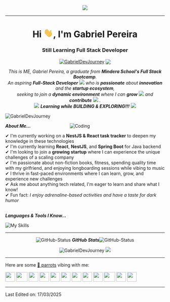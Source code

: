 <p align="center">
  <img src="https://github.com/thompsonemerson/thompsonemerson/raw/master/cover-thompson.png" height="180">
</p>
<hr>
<h1 align="center">Hi <img src="https://raw.githubusercontent.com/ABSphreak/ABSphreak/master/gifs/Hi.gif" width="30px">, I'm Gabriel Pereira</h1>
<h3 align="center">Still Learning Full Stack Developer</h3>
<p align="center">
<a href="https://github.com/GabrielDevJourney" target="blank"><img align="center" src="https://img.shields.io/badge/GitHub-100000?style=for-the-badge&logo=github&logoColor=white" alt="GabrielDevJourney"></a>
<a href="mailto:gabspereira178@gmail.com"><img align="center" src="https://img.shields.io/badge/Gmail-D14836?style=for-the-badge&logo=gmail&logoColor=white"></a>
</p>

<p align="center">
  <em>
    This is ME, Gabriel Pereira, a graduate from <b>Mindera School's Full Stack Bootcamp</b>. <br>
    An aspiring <b>Full-Stack Developer</b> <img src="https://github.com/TheDudeThatCode/TheDudeThatCode/blob/master/Assets/Developer.gif" width="30px"> who is <b>passionate</b>
    about <b>innovation</b> and the <b>startup ecosystem</b>, <br>seeking to join a <b>dynamic environment</b> where I can 
    <b>grow</b> <img src="https://github.com/TheDudeThatCode/TheDudeThatCode/blob/master/Assets/Rocket.gif" width="18px"> and 
    <b>contribute</b> <img src="https://github.com/TheDudeThatCode/TheDudeThatCode/blob/master/Assets/Medal.gif" width="20px">&nbsp;.
  </em> 
  <br>
  <img src="https://media.giphy.com/media/VgCDAzcKvsR6OM0uWg/giphy.gif" width="50"> <b><i>Learning while BUILDING & EXPLORING!!!</i></b> <img src="https://media.giphy.com/media/7j2hfyeVcDtf2/giphy.gif" width="50">
</p>

<p align="left"> <img src="https://komarev.com/ghpvc/?username=GabrielDevJourney&amp;label=Profile%20views&amp;color=0e75b6&amp;style=flat" alt="GabrielDevJourney"> </p>

<img align="right" width="300px" alt="Coding" src="https://media.giphy.com/media/3ohs4BSacFKI7A717y/giphy.gif">

<p><em><strong>About Me...</strong></em></p>


✔ I'm currently working on a <strong>NestJS & React task tracker</strong> to deepen my knowledge in these technologies<br>
✔ I'm currently learning <strong>React</strong>, <strong>NestJS</strong>, and <strong>Spring Boot</strong> for Java backend<br>
✔ I'm looking to join a <strong>growing startup</strong> where I can experience the unique challenges of a scaling company<br>
✔ I'm passionate about non-fiction books, fitness, spending quality time with my girlfriend, and enjoying longboarding sessions while vibing to music<br>
✔ I thrive in fast-paced environments where I can learn, grow, and experience new challenges<br>
✔ Ask me about anything tech related, I'm eager to learn and share what I know!<br>
✔ Fun fact: <em>I enjoy adrenaline-based activities and have a taste for dark humor</em><br><br>

<p><em><strong>Languages & Tools I Know…</strong></em></p>

<img src="https://skillicons.dev/icons?i=html,css,js,ts,react,nodejs,nestjs,java,mongodb,mysql,git,github,npm,docker,postman,figma&amp;theme=dark" alt="My Skills" />

<hr>

<p align="center">
<img src="https://media.giphy.com/media/8UHRm5oY4k4FDxq5QG/giphy.gif" width="30px" alt="GitHub-Status">&nbsp;<i><b>GitHub Stats</b></i><img src="https://media.giphy.com/media/8UHRm5oY4k4FDxq5QG/giphy.gif" width="30px" alt="GitHub-Status">
</p>

<div align="center">
  <img src="https://github-readme-stats.vercel.app/api/top-langs?username=GabrielDevJourney&show_icons=true&locale=en&layout=compact&theme=tokyonight" alt="GabrielDevJourney">
  <img src="https://github-readme-stats-sigma-five.vercel.app/api?username=GabrielDevJourney&show_icons=true&theme=tokyonight&include_all_commits=false&count_private=true&hide=stars,issues,contribs&custom_title=2025%20GitHub%20Activity" width="410">
</div>

<hr>

<p>Here are some <a href="https://cultofthepartyparrot.com">🦜 parrots</a> vibing with me:</p>

<div>
    <img src="https://cultofthepartyparrot.com/parrots/hd/githubparrot.gif" width="30" height="30">
    <img src="https://cultofthepartyparrot.com/parrots/asyncparrot.gif" width="36" height="30">
    <img src="https://cultofthepartyparrot.com/parrots/exceptionallyfastparrot.gif" width="30" height="30">
    <img src="https://cultofthepartyparrot.com/parrots/hd/60fpsparrot.gif" width="30" height="30">
    <img src="https://cultofthepartyparrot.com/parrots/hd/jumpingparrot.gif" width="30" height="30">
    <img src="https://cultofthepartyparrot.com/parrots/hd/opensourceparrot.gif" width="30" height="30">
    <img src="https://cultofthepartyparrot.com/parrots/hd/dealwithitnowparrot.gif" width="30" height="30">
    <img src="https://cultofthepartyparrot.com/parrots/hd/hypnoparrotlight.gif" width="30" height="30">
    <img src="https://cultofthepartyparrot.com/parrots/databaseparrot.gif" width="30" height="30">
    <img src="https://cultofthepartyparrot.com/parrots/fixparrot.gif" width="36" height="30">
    <img src="https://cultofthepartyparrot.com/parrots/hd/laptop_parrot.gif" width="30" height="30">
    <img src="https://cultofthepartyparrot.com/parrots/hd/spinningparrot.gif" width="30" height="30">
</div>

<hr>
<p>Last Edited on: 17/03/2025</p>
